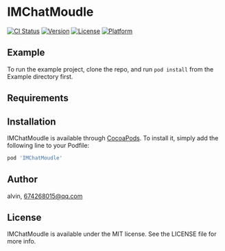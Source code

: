 # IMChatMoudle

[![CI Status](https://img.shields.io/travis/alvin/IMChatMoudle.svg?style=flat)](https://travis-ci.org/alvin/IMChatMoudle)
[![Version](https://img.shields.io/cocoapods/v/IMChatMoudle.svg?style=flat)](https://cocoapods.org/pods/IMChatMoudle)
[![License](https://img.shields.io/cocoapods/l/IMChatMoudle.svg?style=flat)](https://cocoapods.org/pods/IMChatMoudle)
[![Platform](https://img.shields.io/cocoapods/p/IMChatMoudle.svg?style=flat)](https://cocoapods.org/pods/IMChatMoudle)

## Example

To run the example project, clone the repo, and run `pod install` from the Example directory first.

## Requirements

## Installation

IMChatMoudle is available through [CocoaPods](https://cocoapods.org). To install
it, simply add the following line to your Podfile:

```ruby
pod 'IMChatMoudle'
```

## Author

alvin, 674268015@qq.com

## License

IMChatMoudle is available under the MIT license. See the LICENSE file for more info.

